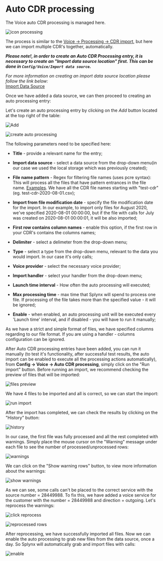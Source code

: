 Auto CDR processing
==========

The Voice auto CDR processing is managed here.

![icon processing](icon_processing.png)

The process is similar to the [Voice -> Processing -> CDR import](voice/processing/processing.md), but here we can import multiple CDR's together, automatically.

***Please note!, in order to create an Auto CDR Processing entry, it is necessary to create an "Import data source location" first. This can be done in `Config/Voice/Import data source`.***

*For more information on creating an import data source location please follow the link below:*<br>
[Import Data Source](configuration/voice/import_data_source/import_data_source.md)

Once we have added a data source, we can then proceed to creating an auto processing entry:

Let's create an auto processing entry by clicking on the *Add* button located at the top right of the table:

![Add](3.png)

![create auto processing](add_auto_processing.png)

The following parameters need to be specified here:

  * **Title** - provide a relevant name for the entry;

  * **Import data source** - select a data source from the drop-down menu(in our case we used the local storage which was previously created);

  * **File name pattern** - Regex for filtering file names (uses pcre syntax):
    This will process all the files that have pattern entrances in the file name. [Examples](voice/auto_cdr_processing/examples/examples.md). We have all the CDR file names starting with "test-cdr"(eg. test-cdr-2020-08-01.csv);

  * **Import from file modification date** - specify the file modification date for the import. In our example, to import only files for August 2020, we've specified 2020-08-01 00:00:00, but if the file with calls for July was created on 2020-08-01 00:00:01, it will be also imported;

  * **First row contains column names** - enable this option, if the first row in your CDR's contains the columns names;

  * **Delimiter** - select a delimeter from the drop-down menu;

  * **Type** - select a type from the drop-down menu, relevant to the data you would import. In our case it's only calls;

  * **Voice provider** - select the necessary voice provider;

  * **Import handler** - select your handler from the drop-down menu;

  * **Launch time interval** - How often the auto processing will executed;

  * **Max processing time** - max time that Splynx will spend to process one file. If processing of the file takes more than the specified value - it will be ignored;

  * **Enable** - when enabled, an auto processing unit will be executed every 'Launch time' interval, and if disabled - you will have to run it manually;

As we have a strict and simple format of files, we have specified columns regarding to our file format. If you are using a handler - columns configuration can be ignored.

After Auto CDR processing entries have been added, you can run it manually (to test it's functionality, after successful test results, the auto import can be enabled to execute all the processing actions automatically), from **Config -> Voice -> Auto CDR processing**, simply click on the "Run import" button. Before running an import, we recommend checking the preview of files that will be imported:

![files preview](files_preview.png)

We have 4 files to be imported and all is correct, so we can start the import:

![run import](run_import.png)

After the import has completed, we can check the results by clicking on the "History" button:

![history](import_result.png)

In our case, the first file was fully processed and all the rest completed with warnings. Simply place the mouse cursor on the "Warning" message under each file to see the number of processed/unprocessed rows:

![warnings](warnings.png)

We can click on the "Show warning rows" button, to view more information about the warnings:

![show warnings](show_warning_rows.png)

As we can see, some calls can't be placed to the correct service with the source number = 28449988. To fix this, we have added a voice service for the customer with the number = 28449988 and direction = outgoing. Let's reprocess the warnings:

![click reprocess](click_reprocess.png)

![reprocessed rows](reprocessed.png)

After reprocessing, we have successfully imported all files. Now we can enable the auto processing to grab new files from the data source, once a day. So Splynx will automatically grab and import files with calls:

![enable](enable.png)
